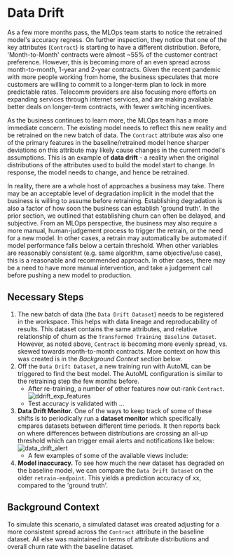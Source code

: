 # Data Drift
As a few more months pass, the MLOps team starts to notice the retrained model's accuracy regress. On further
inspection, they notice that one of the key attributes (`Contract`) is starting to have a different
distribution. Before, 'Month-to-Month' contracts were almost ~55% of the customer contract preference.
However, this is becoming more of an even spread across month-to-month, 1-year and 2-year contracts. Given the
recent pandemic with more people working from home, the business speculates that more customers are willing to
commit to a longer-term plan to lock in more predictable rates. Telecomm providers are also focusing more
efforts on expanding services through internet services, and are making available better deals on longer-term
contracts, with fewer switching incentives.

As the business continues to learn more, the MLOps team has a more immediate concern. The existing model needs
to reflect this new reality and be retrained on the new batch of data. The `Contract` attribute was also one
of the primary features in the baseline/retrained model hence sharper deviations on this attribute may likely
cause changes in the current model's assumptions. This is an example of **data drift** - a reality when the
original distributions of the attributes used to build the model start to change. In response, the model needs
to change, and hence be retrained.

In reality, there are a whole host of approaches a business may take. There may be an acceptable level of
degradation implicit in the model that the business is willing to assume before retraining. Establishing
degradation is also a factor of how soon the business can establish 'ground truth'. In the prior section, we
outlined that establishing churn can often be delayed, and subjective. From an MLOps perspective, the business
may also require a more manual, human-judgement process to trigger the retrain, or the need for a new model.
In other cases, a retrain may automatically be automated if model performance falls below a certain threshold.
When other variables are reasonably consistent (e.g. same algorithm, same objective/use case), this is a
reasonable and recommended approach. In other cases, there may be a need to have more manual intervention, and
take a judgement call before pushing a new model to production.

## Necessary Steps
1. The new batch of data (the `Data Drift Dataset`) needs to be registered in the workspace. This helps with
   data lineage and reproducability of results. This dataset contains the same attributes, and relative
   relationship of churn as the `Transformed Training Baseline Dataset`. However, as noted above, `Contract`
   is becoming more evenly spread, vs. skewed towards month-to-month contracts. More context on how this was
   created is in the *Background Context* section below.
2. Off the `Data Drift Dataset`, a new training run with AutoML can be triggered to find the best model. The
   AutoML configuration is similar to the retraining step the few months before.
	- After re-training, a number of other features now out-rank `Contract`. ![ddrift_exp_features](./imgs/ddrift_exp_features.jpg)
	- Test accuracy is validated with ...
3. **Data Drift Monitor.** One of the ways to keep track of some of these shifts is to periodically run a
   **dataset monitor** which specifically cmpares datasets between different time periods. It then reports
   back on where differences between distributions are crossing an all-up threshold which can trigger email
   alerts and notifications like below: ![data_drift_alert](./imgs/data_drift_alert.jpg)
	- A few examples of some of the available views include: <pic1>
4. **Model inaccuracy.** To see how much the new dataset has degraded on the baseline model, we can compare
   the `Data Drift Dataset` on the older `retrain-endpoint`. This yields a prediction accuracy of xx, compared
   to the 'ground truth'.

## Background Context
To simulate this scenario, a simulated dataset was created adjusting for a more consistent spread across the
`Contract` attribute in the baseline dataset. All else was maintained in terms of attribute distributions and
overall churn rate with the baseline dataset. 
